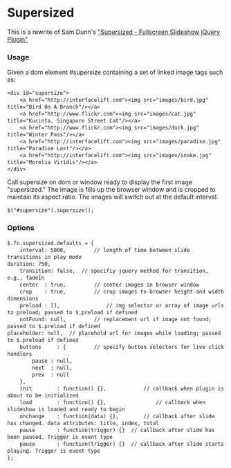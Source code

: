# Supersized

This is a rewrite of Sam Dunn's ["Supersized - Fullscreen Slideshow jQuery Plugin"][original_project]

### Usage ###

Given a dom element #supersize containing a set of linked image tags such as:

	<div id="supersize">
		<a href="http://interfacelift.com"><img src="images/bird.jpg" title="Bird On A Branch"/></a>
		<a href="http://www.flickr.com"><img src="images/cat.jpg" title="Kucinta, Singapore Street Cat"/></a>
		<a href="http://www.flickr.com"><img src="images/duck.jpg" title="Winter Pass"/></a>
		<a href="http://interfacelift.com"><img src="images/paradise.jpg" title="Paradise Lost"/></a>
		<a href="http://interfacelift.com"><img src="images/snake.jpg" title="Morelia Viridis"/></a>
	</div>

Call supersize on dom or window ready to display the first image "supersized." The image is fills up the browser window and is cropped to maintain its aspect ratio. The images will switch out at the default interval.

	$("#supersize").supersize();

### Options ###

	$.fn.supersized.defaults = {
		interval: 5000,			// length of time between slide transitions in play mode
    duration: 750,
		transition: false,	// specifiy jquery method for transition, e.g., fadeIn
		center  : true,			// center images in browser window
		crop    : true,			// crop images to browser height and width dimensions
		preload : [],				// img selector or array of image urls to preload; passed to $.preload if defined
		notFound: null,			// replacement url if image not found; passed to $.preload if defined
    placeholder: null,	// placehold url for images while loading; passed to $.preload if defined
		buttons     : {			// specify button selectors for live click handlers
			pause : null,
			next  : null,
			prev  : null
		},
		init        : function() {},  			// callback when plugin is about to be initialized
		load        : function() {},				// callback when slideshow is loaded and ready to begin
		onchange    : function(data) {},		// callback after slide has changed. data attributes: title, index, total
		pause       : function(trigger) {}	// callback after slide has been paused. Trigger is event type
		pause       : function(trigger) {}	// callback after slide starts playing. Trigger is event type
	};

  [original_project]: http://www.buildinternet.com/project/supersized/]